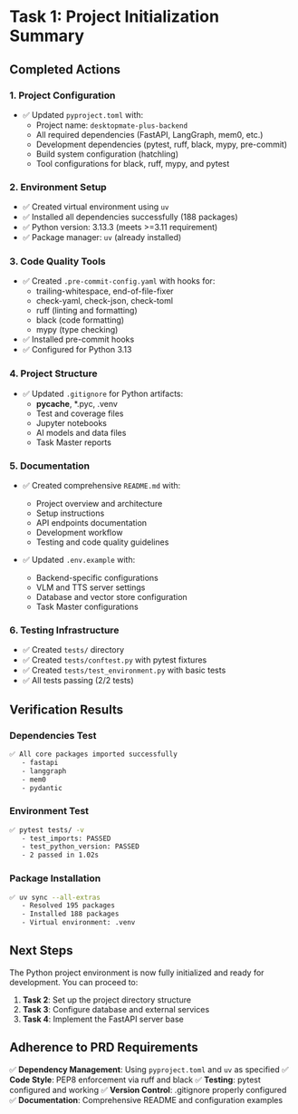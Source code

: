 # Task 1: Project Initialization Summary

## Completed Actions

### 1. Project Configuration
- ✅ Updated `pyproject.toml` with:
  - Project name: `desktopmate-plus-backend`
  - All required dependencies (FastAPI, LangGraph, mem0, etc.)
  - Development dependencies (pytest, ruff, black, mypy, pre-commit)
  - Build system configuration (hatchling)
  - Tool configurations for black, ruff, mypy, and pytest

### 2. Environment Setup
- ✅ Created virtual environment using `uv`
- ✅ Installed all dependencies successfully (188 packages)
- ✅ Python version: 3.13.3 (meets >=3.11 requirement)
- ✅ Package manager: `uv` (already installed)

### 3. Code Quality Tools
- ✅ Created `.pre-commit-config.yaml` with hooks for:
  - trailing-whitespace, end-of-file-fixer
  - check-yaml, check-json, check-toml
  - ruff (linting and formatting)
  - black (code formatting)
  - mypy (type checking)
- ✅ Installed pre-commit hooks
- ✅ Configured for Python 3.13

### 4. Project Structure
- ✅ Updated `.gitignore` for Python artifacts:
  - __pycache__, *.pyc, .venv
  - Test and coverage files
  - Jupyter notebooks
  - AI models and data files
  - Task Master reports

### 5. Documentation
- ✅ Created comprehensive `README.md` with:
  - Project overview and architecture
  - Setup instructions
  - API endpoints documentation
  - Development workflow
  - Testing and code quality guidelines

- ✅ Updated `.env.example` with:
  - Backend-specific configurations
  - VLM and TTS server settings
  - Database and vector store configuration
  - Task Master configurations

### 6. Testing Infrastructure
- ✅ Created `tests/` directory
- ✅ Created `tests/conftest.py` with pytest fixtures
- ✅ Created `tests/test_environment.py` with basic tests
- ✅ All tests passing (2/2 tests)

## Verification Results

### Dependencies Test
```bash
✅ All core packages imported successfully
   - fastapi
   - langgraph
   - mem0
   - pydantic
```

### Environment Test
```bash
✅ pytest tests/ -v
   - test_imports: PASSED
   - test_python_version: PASSED
   - 2 passed in 1.02s
```

### Package Installation
```bash
✅ uv sync --all-extras
   - Resolved 195 packages
   - Installed 188 packages
   - Virtual environment: .venv
```

## Next Steps

The Python project environment is now fully initialized and ready for development. You can proceed to:

1. **Task 2**: Set up the project directory structure
2. **Task 3**: Configure database and external services
3. **Task 4**: Implement the FastAPI server base

## Adherence to PRD Requirements

✅ **Dependency Management**: Using `pyproject.toml` and `uv` as specified
✅ **Code Style**: PEP8 enforcement via ruff and black
✅ **Testing**: pytest configured and working
✅ **Version Control**: .gitignore properly configured
✅ **Documentation**: Comprehensive README and configuration examples
